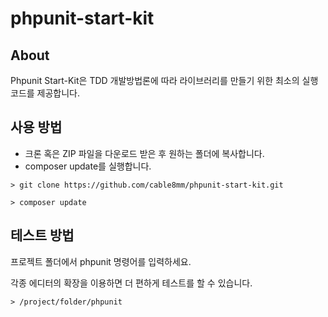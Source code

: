 # phpunit-start-kit #

## About ##

Phpunit Start-Kit은 TDD 개발방법론에 따라 라이브러리를 만들기 위한 최소의 실행 코드를 제공합니다.

## 사용 방법 ##

* 크론 혹은 ZIP 파일을 다운로드 받은 후 원하는 폴더에 복사합니다.
* composer update를 실행합니다.

```console
> git clone https://github.com/cable8mm/phpunit-start-kit.git

> composer update
```

## 테스트 방법 ##

프로젝트 폴더에서 phpunit 명령어를 입력하세요.

각종 에디터의 확장을 이용하면 더 편하게 테스트를 할 수 있습니다.

```console
> /project/folder/phpunit
```
